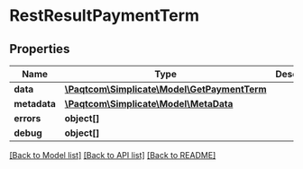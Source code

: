 # RestResultPaymentTerm

## Properties

 Name         | Type                                                          | Description | Notes      
--------------|---------------------------------------------------------------|-------------|------------
 **data**     | [**\Paqtcom\Simplicate\Model\GetPaymentTerm**](GetPaymentTerm.md) |             | [optional] 
 **metadata** | [**\Paqtcom\Simplicate\Model\MetaData**](MetaData.md)             |             | [optional] 
 **errors**   | **object[]**                                                  |             | [optional] 
 **debug**    | **object[]**                                                  |             | [optional] 

[[Back to Model list]](../README.md#documentation-for-models) [[Back to API list]](../README.md#documentation-for-api-endpoints) [[Back to README]](../README.md)


